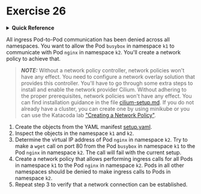 # Exercise 26

<details>
<summary><b>Quick Reference</b></summary>
<p>

* Namespace: `k1`, `k2`<br>
* Documentation: [Network Policies](https://kubernetes.io/docs/concepts/services-networking/network-policies/), [Pods](https://kubernetes.io/docs/concepts/workloads/pods/)

</p>
</details>

All ingress Pod-to-Pod communication has been denied across all namespaces. You want to allow the Pod `busybox` in namespace `k1` to communicate with Pod `nginx` in namespace `k2`. You'll create a network policy to achieve that.

> **_NOTE:_** Without a network policy controller, network policies won't have any effect. You need to configure a network overlay solution that provides this controller. You'll have to go through some extra steps to install and enable the network provider Cilium. Without adhering to the proper prerequisites, network policies won't have any effect. You can find installation guidance in the file [cilium-setup.md](./cilium-setup.md). If you do not already have a cluster, you can create one by using minikube or you can use the Katacoda lab ["Creating a Network Policy"](https://learning.oreilly.com/scenarios/ckad-services-creating/9781098105334/).

1. Create the objects from the YAML manifest [setup.yaml](./setup.yaml).
2. Inspect the objects in the namespace `k1` and `k2`.
3. Determine the virtual IP address of Pod `nginx` in namespace `k2`. Try to make a `wget` call on port 80 from the Pod `busybox` in namespace `k1` to the Pod `nginx` in namespace `k2`. The call will fail with the current setup.
4. Create a network policy that allows performing ingress calls for all Pods in namespace `k1` to the Pod `nginx` in namespace `k2`. Pods in all other namespaces should be denied to make ingress calls to Pods in namespace `k2`.
5. Repeat step 3 to verify that a network connection can be established.